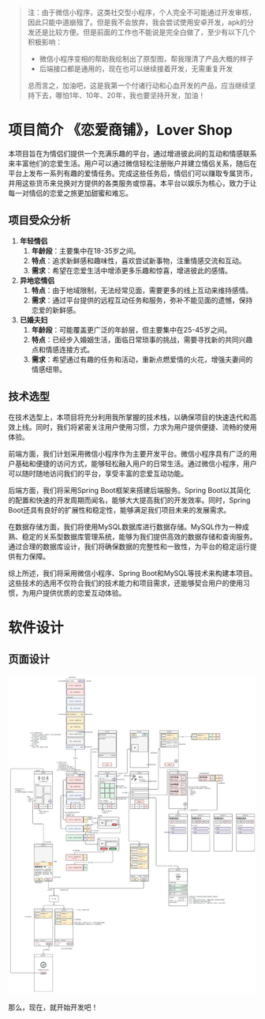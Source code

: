> 注：由于微信小程序，这类社交型小程序，个人完全不可能通过开发审核，因此只能中道崩殂了。但是我不会放弃，我会尝试使用安卓开发，apk的分发还是比较方便。但是前面的工作也不能说是完全白做了，至少有以下几个积极影响：
>
> - 微信小程序变相的帮助我绘制出了原型图，帮我理清了产品大概的样子
> - 后端接口都是通用的，现在也可以继续接着开发，无需重复开发
>
> 总而言之，加油吧，这是我第一个付诸行动和心血开发的产品，应当继续坚持下去，哪怕1年、10年、20年，我也要坚持开发，加油！

# 项目简介 《恋爱商铺》，Lover Shop

本项目旨在为情侣们提供一个充满乐趣的平台，通过增进彼此间的互动和情感联系来丰富他们的恋爱生活。用户可以通过微信轻松注册账户并建立情侣关系，随后在平台上发布一系列有趣的爱情任务。完成这些任务后，情侣们可以赚取专属货币，并用这些货币来兑换对方提供的各类服务或惊喜。本平台以娱乐为核心，致力于让每一对情侣的恋爱之旅更加甜蜜和难忘。

## 项目受众分析

1. **年轻情侣**
	1. **年龄段**：主要集中在18-35岁之间。
	2. **特点**：追求新鲜感和趣味性，喜欢尝试新事物，注重情感交流和互动。
	3. **需求**：希望在恋爱生活中增添更多乐趣和惊喜，增进彼此的感情。
2. **异地恋情侣**
	1. **特点**：由于地域限制，无法经常见面，需要更多的线上互动来维持感情。
	2. **需求**：通过平台提供的远程互动任务和服务，弥补不能见面的遗憾，保持恋爱的新鲜感。
3. **已婚夫妇**
	1. **年龄段**：可能覆盖更广泛的年龄层，但主要集中在25-45岁之间。
	2. **特点**：已经步入婚姻生活，面临日常琐事的挑战，需要寻找新的共同兴趣点和情感连接方式。
	3. **需求**：希望通过有趣的任务和活动，重新点燃爱情的火花，增强夫妻间的情感纽带。

## 技术选型

在技术选型上，本项目将充分利用我所掌握的技术栈，以确保项目的快速迭代和高效上线。同时，我们将紧密关注用户使用习惯，力求为用户提供便捷、流畅的使用体验。

前端方面，我们计划采用微信小程序作为主要开发平台。微信小程序具有广泛的用户基础和便捷的访问方式，能够轻松融入用户的日常生活。通过微信小程序，用户可以随时随地访问我们的平台，享受丰富的恋爱互动功能。

后端方面，我们将采用Spring Boot框架来搭建后端服务。Spring Boot以其简化的配置和快速的开发周期而闻名，能够大大提高我们的开发效率。同时，Spring Boot还具有良好的扩展性和稳定性，能够满足我们项目未来的发展需求。

在数据存储方面，我们将使用MySQL数据库进行数据存储。MySQL作为一种成熟、稳定的关系型数据库管理系统，能够为我们提供高效的数据存储和查询服务。通过合理的数据库设计，我们将确保数据的完整性和一致性，为平台的稳定运行提供有力保障。

综上所述，我们将采用微信小程序、Spring Boot和MySQL等技术来构建本项目。这些技术的选用不仅符合我们的技术能力和项目需求，还能够契合用户的使用习惯，为用户提供优质的恋爱互动体验。



# 软件设计

## 页面设计

![页面设计](README.assets/image-20241005203046177.png)



那么，现在，就开始开发吧！


